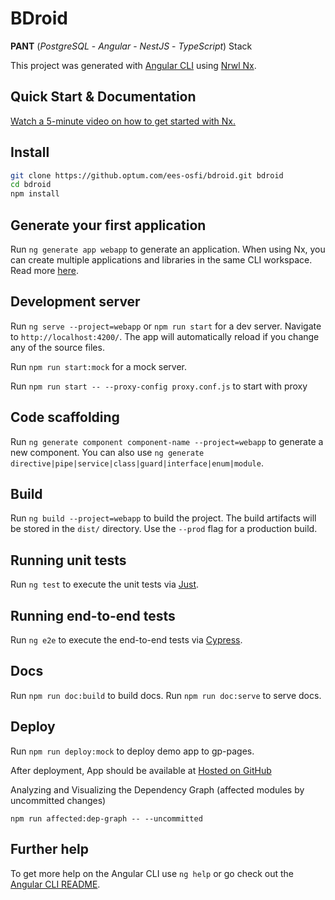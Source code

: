 BDroid
======

**PANT** (*PostgreSQL* - *Angular* - *NestJS* - *TypeScript*) Stack

This project was generated with [Angular CLI](https://github.com/angular/angular-cli) using [Nrwl Nx](https://nrwl.io/nx).

## Quick Start & Documentation

[Watch a 5-minute video on how to get started with Nx.](http://nrwl.io/nx)

## Install

```bash
git clone https://github.optum.com/ees-osfi/bdroid.git bdroid
cd bdroid
npm install
```

## Generate your first application

Run `ng generate app webapp` to generate an application. When using Nx, you can create multiple applications and libraries in the same CLI workspace. Read more [here](http://nrwl.io/nx).

## Development server

Run `ng serve --project=webapp` or `npm run start` for a dev server. Navigate to `http://localhost:4200/`. The app will automatically reload if you change any of the source files.

Run `npm run start:mock` for a mock server.

Run `npm run start -- --proxy-config proxy.conf.js` to start with proxy

## Code scaffolding

Run `ng generate component component-name --project=webapp` to generate a new component. You can also use `ng generate directive|pipe|service|class|guard|interface|enum|module`.

## Build

Run `ng build --project=webapp` to build the project. The build artifacts will be stored in the `dist/` directory. Use the `--prod` flag for a production build.

## Running unit tests

Run `ng test` to execute the unit tests via [Just](https://jestjs.io/).

## Running end-to-end tests

Run `ng e2e` to execute the end-to-end tests via [Cypress](https://www.cypress.io/).

## Docs

Run `npm run doc:build` to build docs.
Run `npm run doc:serve` to serve docs.

## Deploy

Run `npm run deploy:mock` to deploy demo app to gp-pages.
 
After deployment, App should be available at [Hosted on GitHub](https://github.optum.com/pages/ees-osfi/bdroid/index.html)

Analyzing and Visualizing the Dependency Graph (affected modules by uncommitted changes)

`npm run affected:dep-graph -- --uncommitted`

## Further help

To get more help on the Angular CLI use `ng help` or go check out the [Angular CLI README](https://github.com/angular/angular-cli/blob/master/README.md).
